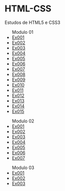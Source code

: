 # HTML-CSS
 Estudos de HTML5 e CSS3

<ul>Modulo 01
   <li><a href="modulo01/ex001/index.html">Ex001</a></li>
   <li><a href="modulo01/ex002/index.html">Ex002</a></li>
   <li><a href="modulo01/ex003/index.html">Ex003</a></li>
   <li><a href="modulo01/ex004/index.html">Ex004</a></li>
   <li><a href="modulo01/ex005/index.html">Ex005</a></li>
   <li><a href="modulo01/ex006/html4.html">Ex006</a></li>
   <li><a href="modulo01/ex007/index.html">Ex007</a></li>
   <li><a href="modulo01/ex008/index.html">Ex008</a></li>
   <li><a href="modulo01/ex009/index.html">Ex009</a></li>
   <li><a href="modulo01/ex010/index.html">Ex010</a></li>
   <li><a href="modulo01/ex011/index.html">Ex011</a></li>
   <li><a href="modulo01/ex012/index.html">Ex012</a></li>
   <li><a href="modulo01/ex013/index.html">Ex013</a></li>
   <li><a href="modulo01/ex014/index.html">Ex014</a></li>
   <li><a href="modulo01/ex015/index.html">Ex015</a></li>
</ul>

<ul>Modulo 02
   <li><a href="modulo02/ex001/cor01.html">Ex001</a></li> 
   <li><a href="modulo02/ex002/fontes.html">Ex002</a></li>
   <li><a href="modulo02/ex003/fonte01.html">Ex003</a></li>
   <li><a href="modulo02/ex004/seletor01.html">Ex004</a></li>
   <li><a href="modulo02/ex005/index.html">Ex005</a></li>
   <li><a href="modulo02/ex006/caixa01.html">Ex006</a></li>
   <li><a href="modulo02/ex007/android.html">Ex007</a></li>
</ul>

<ul>Modulo 03
   <li><a href="modulo03/ex001/fundo01.html">Ex001</a></li>
   <li><a href="modulo03/ex002/index.html">Ex002</a></li>
   <li><a href="modulo03/ex003/tabela01.html">Ex003</a></li>
</ul>

<!--
<table>
   <tr>Modulo 1
      <td><a href="modulo01/ex001/index.html">Ex001</a></td>
      <td><a href="modulo01/ex002/index.html">Ex002</a></td>
      <td><a href="modulo01/ex003/index.html">Ex003</a></td>
      <td><a href="modulo01/ex004/index.html">Ex004</a></td>
      <td><a href="modulo01/ex005/index.html">Ex005</a></td>
      <td><a href="modulo01/ex006/html4.html">Ex006</a></td>
      <td><a href="modulo01/ex007/index.html">Ex007</a></td>
      <td><a href="modulo01/ex008/index.html">Ex008</a></td>
      <td><a href="modulo01/ex009/index.html">Ex009</a></td>
      <td><a href="modulo01/ex010/index.html">Ex010</a></td>
      <td><a href="modulo01/ex011/index.html">Ex011</a></td>
      <td><a href="modulo01/ex012/index.html">Ex012</a></td>
      <td><a href="modulo01/ex013/index.html">Ex013</a></td>
      <td><a href="modulo01/ex014/index.html">Ex014</a></td>
      <td><a href="modulo01/ex015/index.html">Ex015</a></td>
   </tr>
</table>
-->